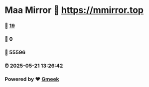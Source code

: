 # Maa Mirror :link: https://mmirror.top 
### :page_facing_up: [19](https://mmirror.top/tag.html) 
### :speech_balloon: 0 
### :hibiscus: 55596 
### :alarm_clock: 2025-05-21 13:26:42 
### Powered by :heart: [Gmeek](https://github.com/Meekdai/Gmeek)
